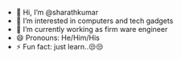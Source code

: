 - 👋 Hi, I’m @sharathkumar
- 👀 I’m interested in computers and tech gadgets
- 🌱 I’m currently working as firm ware engineer
- 😄 Pronouns: He/Him/His
- ⚡ Fun fact: just learn..😒😒
